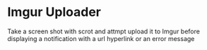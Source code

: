 Imgur Uploader
==============

Take a screen shot with scrot and attmpt upload it to Imgur before displaying a notification with a url hyperlink or an error message 
